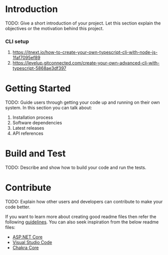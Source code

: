 # Introduction

TODO: Give a short introduction of your project. Let this section explain the objectives or the motivation behind this project.

### CLI setup

1. https://itnext.io/how-to-create-your-own-typescript-cli-with-node-js-1faf7095ef89
2. https://levelup.gitconnected.com/create-your-own-advanced-cli-with-typescript-5868ae3df397

# Getting Started

TODO: Guide users through getting your code up and running on their own system. In this section you can talk about:

1. Installation process
2. Software dependencies
3. Latest releases
4. API references

# Build and Test

TODO: Describe and show how to build your code and run the tests.

# Contribute

TODO: Explain how other users and developers can contribute to make your code better.

If you want to learn more about creating good readme files then refer the following [guidelines](https://docs.microsoft.com/en-us/azure/devops/repos/git/create-a-readme?view=azure-devops). You can also seek inspiration from the below readme files:

- [ASP.NET Core](https://github.com/aspnet/Home)
- [Visual Studio Code](https://github.com/Microsoft/vscode)
- [Chakra Core](https://github.com/Microsoft/ChakraCore)
